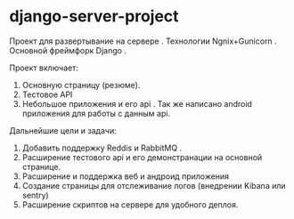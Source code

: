 # django-server-project
Проект для развертывание на сервере . Технологии Ngnix+Gunicorn . Основной фреймфорк Django . 

Проект включает:
  1. Основную страницу (резюме).
  2. Тестовое API
  3. Небольшое приложения и его api . Так же написано android приложения для работы с данным api.
  
Дальнейшие цели и задачи:
  1. Добавить поддержку Reddis и RabbitMQ .
  2. Расширение тестового api и его демонстранации на основной странице.
  3. Расширение и поддержка веб и андроид приложения
  4. Создание страницы для отслеживание логов (внедрении Kibana или sentry)
  5. Расширение скриптов на сервере для удобного деплоя. 
  
